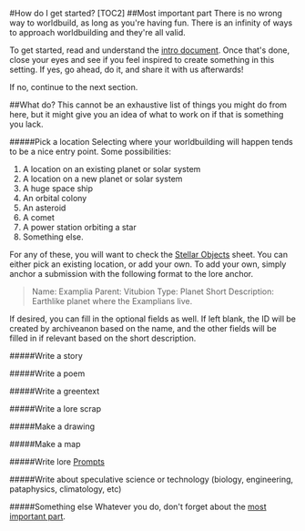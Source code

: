 #How do I get started?
[TOC2]
##Most important part
There is no wrong way to worldbuild, as long as you're having fun. There is an infinity of ways to approach worldbuilding and they're all valid.

To get started, read and understand the [intro document](https://rentry.org/cyvt40k-intro). Once that's done, close your eyes and see if you feel inspired to create something in this setting. If yes, go ahead, do it, and share it with us afterwards!

If no, continue to the next section.

##What do?
This cannot be an exhaustive list of things you might do from here, but it might give you an idea of what to work on if that is something you lack.

#####Pick a location
Selecting where your worldbuilding will happen tends to be a nice entry point. Some possibilities:
1. A location on an existing planet or solar system
2. A location on a new planet or solar system
3. A huge space ship
4. An orbital colony
5. An asteroid
6. A comet
7. A power station orbiting a star
8. Something else.

For any of these, you will want to check the [Stellar Objects](https://docs.google.com/spreadsheets/d/1FIoW2jXshYn5FD2b5g7IJX4MILYFOI9hRboE-dAyjtg/edit?usp=sharing) sheet. You can either pick an existing location, or add your own. To add your own, simply anchor a submission with the following format to the lore anchor.

> Name: Examplia
> Parent: Vitubion
> Type: Planet
> Short Description: Earthlike planet where the Examplians live.

If desired, you can fill in the optional fields as well.  If left blank, the ID will be created by archiveanon based on the name, and the other fields will be filled in if relevant based on the short description.

#####Write a story

#####Write a poem

#####Write a greentext

#####Write a lore scrap

#####Make a drawing

#####Make a map

#####Write lore
[Prompts](https://rentry.org/vtwbg-prompts)

#####Write about speculative science or technology (biology, engineering, pataphysics, climatology, etc)

#####Something else
Whatever you do, don't forget about the [most important part](https://rentry.org/cvt40k-start-how#most-important-part).